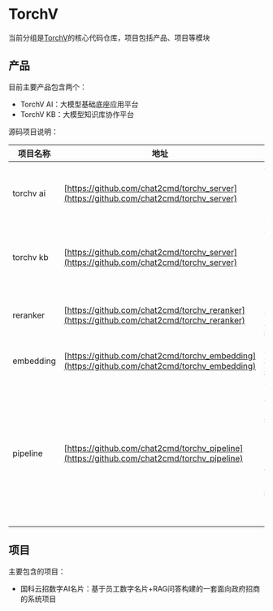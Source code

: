 # TorchV 

当前分组是[TorchV](https://www.torchv.com)的核心代码仓库，项目包括产品、项目等模块 



## 产品

目前主要产品包含两个：

- TorchV AI：大模型基础底座应用平台
- TorchV KB：大模型知识库协作平台

源码项目说明：

|项目名称|地址|说明|
|-------|-------|------|
|torchv ai|[https://github.com/chat2cmd/torchv_server](https://github.com/chat2cmd/torchv_server)|该项目的master分支是当前生产环境最新代码|
|torchv kb|[https://github.com/chat2cmd/torchv_server](https://github.com/chat2cmd/torchv_server)|该项目的dev-kb分支是当前测试环境最新代码|
|reranker|[https://github.com/chat2cmd/torchv_reranker](https://github.com/chat2cmd/torchv_reranker)|RAG技术服务重排序的模型接口封装|
|embedding|[https://github.com/chat2cmd/torchv_embedding](https://github.com/chat2cmd/torchv_embedding)|文本向量模型的API接口封装|
|pipeline|[https://github.com/chat2cmd/torchv_pipeline](https://github.com/chat2cmd/torchv_pipeline)|TorchV AI\TorchV KB底层数据支撑接口，依赖Python得生态，提供包括语义分词、数据转换处理等接口的封装|

## 项目

主要包含的项目：

- 国科云招数字AI名片：基于员工数字名片+RAG问答构建的一套面向政府招商的系统项目
